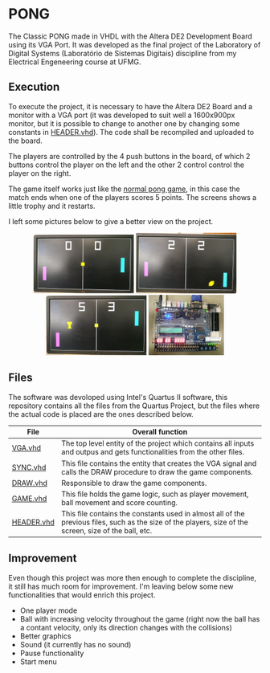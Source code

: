 # PONG
The Classic PONG made in VHDL with the Altera DE2 Development Board using its VGA Port. It was developed as the final project of the Laboratory of Digital Systems (Laboratório de Sistemas Digitais) discipline from my Electrical Engeneering course at UFMG.

## Execution
To execute the project, it is necessary to have the Altera DE2 Board and a monitor with a VGA port (it was developed to suit well a 1600x900px monitor, but it is possible to change to another one by changing some constants in [HEADER.vhd](HEADER.vhd)). The code shall be recompiled and uploaded to the board.

The players are controlled by the 4 push buttons in the board, of which 2 buttons control the player on the left and the other 2 control control the player on the right.

The game itself works just like the [normal pong game](https://www.ponggame.org/), in this case the match ends when one of the players scores 5 points. The screens shows a little trophy and it restarts.

I left some pictures below to give a better view on the project.

<p align="center">
  <img src="pictures/start.jpg" width="200" title="Initial state">
  <img src="pictures/game.jpg" width="200" title="Game in progress">
  <img src="pictures/victory.jpg" width="200" title="Player 1 wins">  
  <img src="pictures/board.jpg"  height="120" title="Altera DE2 Board">
</p>

## Files
The software was devoloped using Intel's Quartus II software, this repository contains all the files from the Quartus Project, but the files where the actual code is placed are the ones described below.

File                     | Overall function
---                      | ---
[VGA.vhd](VGA.vhd)       | The top level entity of the project which contains all inputs and outpus and gets functionalities from the other files.
[SYNC.vhd](SYNC.vhd)     | This file contains the entity that creates the VGA signal and calls the DRAW procedure to draw the game components.
[DRAW.vhd](DRAW.vhd)     | Responsible to draw the game components.
[GAME.vhd](GAME.vhd)     | This file holds the game logic, such as player movement, ball movement and score counting.
[HEADER.vhd](HEADER.vhd) | This file contains the constants used in almost all of the previous files, such as the size of the players, size of the screen, size of the ball, etc.

## Improvement
Even though this project was more then enough to complete the discipline, it still has much room for improvement. I'm leaving below some new functionalities that would enrich this project.
* One player mode
* Ball with increasing velocity throughout the game (right now the ball has a contant velocity, only its direction changes with the collisions)
* Better graphics
* Sound (it currently has no sound)
* Pause functionality
* Start menu

